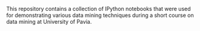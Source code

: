 This repository contains a collection of IPython notebooks that were used for demonstrating various data mining techniques during a short course on data mining at University of Pavia.